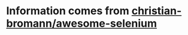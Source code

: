 # Information comes from [christian-bromann/awesome-selenium](https://github.com/christian-bromann/awesome-selenium)

